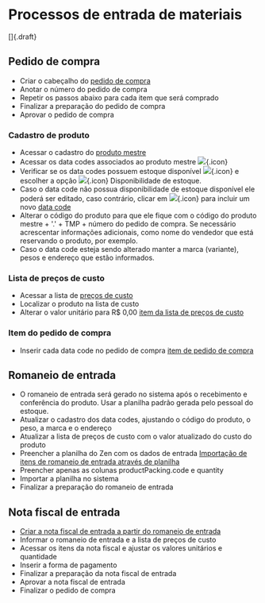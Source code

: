# Processos de entrada de materiais

[]{.draft}

## Pedido de compra

* Criar o cabeçalho do [pedido de compra](../../purchase/purchase.md)
* Anotar o número do pedido de compra
* Repetir os passos abaixo para cada item que será comprado
* Finalizar a preparação do pedido de compra
* Aprovar o pedido de compra

### Cadastro de produto

* Acessar o cadastro do [produto mestre](../../catalog/product/product)
* Acessar os data codes associados ao produto mestre ![](https://static.zenerp.app.br/icons/catalog/product/productPacking.svg){.icon} 
* Verificar se os data codes possuem estoque disponível ![](https://static.zenerp.app.br/icons/action-more-tr.svg){.icon} e escolher a opção ![](https://static.zenerp.app.br/icons/material/stockSummary.svg){.icon} Disponibilidade de estoque.
* Caso o data code não possua disponibilidade de estoque disponível ele poderá ser editado, caso contrário, clicar em ![](https://static.zenerp.app.br/icons/action-create.svg){.icon} para incluir um novo [data code](../../catalog/product/productPacking)
* Alterar o código do produto para que ele fique com o código do produto mestre + '.' + TMP + número do pedido de compra. Se necessário acrescentar informações adicionais, como nome do vendedor que está reservando o produto, por exemplo.
* Caso o data code esteja sendo alterado manter a marca (variante), pesos e endereço que estão informados.

### Lista de preços de custo

* Acessar a lista de [preços de custo](../../purchase/priceList.md)
* Localizar o produto na lista de custo
* Alterar o valor unitário para R$ 0,00 [item da lista de preços de custo](../../purchase/priceListItem.md)

### Item do pedido de compra

* Inserir cada data code no pedido de compra [item de pedido de compra](../../purchase/purchaseItem.md)

## Romaneio de entrada

* O romaneio de entrada será gerado no sistema após o recebimento e conferência do produto. Usar a planilha padrão gerada pelo pessoal do estoque.
* Atualizar o cadastro dos data codes, ajustando o código do produto, o peso, a marca e o endereço
* Atualizar a lista de preços de custo com o valor atualizado do custo do produto
* Preencher a planilha do Zen com os dados de entrada [Importação de itens de romaneio de entrada através de planilha](../../material/incomingListOpImport.md)
* Preencher apenas as colunas productPacking.code e quantity 
* Importar a planilha no sistema
* Finalizar a preparação do romaneio de entrada

## Nota fiscal de entrada

* [Criar a nota fiscal de entrada a partir do romaneio de entrada](../../fiscal/incomingInvoiceOpCreateFromIncomingList.md)
* Informar o romaneio de entrada e a lista de preços de custo
* Acessar os itens da nota fiscal e ajustar os valores unitários e quantidade
* Inserir a forma de pagamento
* Finalizar a preparação da nota fiscal de entrada
* Aprovar a nota fiscal de entrada
* Finalizar o pedido de compra




